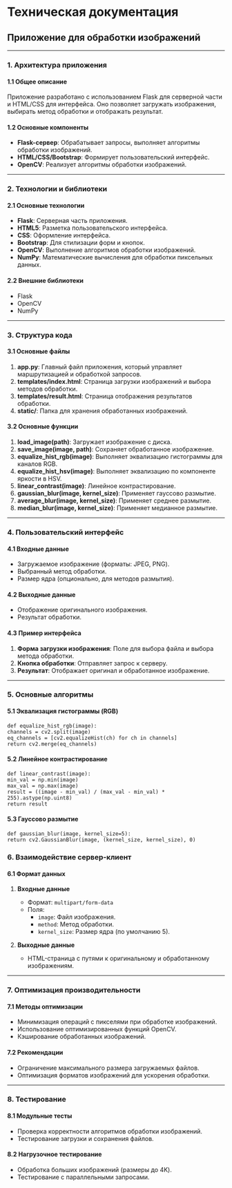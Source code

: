 # Техническая документация

## Приложение для обработки изображений

---

### 1. Архитектура приложения

#### 1.1 Общее описание
Приложение разработано с использованием Flask для серверной части и HTML/CSS для интерфейса. Оно позволяет загружать изображения, выбирать метод обработки и отображать результат.

#### 1.2 Основные компоненты
- **Flask-сервер**: Обрабатывает запросы, выполняет алгоритмы обработки изображений.
- **HTML/CSS/Bootstrap**: Формирует пользовательский интерфейс.
- **OpenCV**: Реализует алгоритмы обработки изображений.

---

### 2. Технологии и библиотеки

#### 2.1 Основные технологии
- **Flask**: Серверная часть приложения.
- **HTML5**: Разметка пользовательского интерфейса.
- **CSS**: Оформление интерфейса.
- **Bootstrap**: Для стилизации форм и кнопок.
- **OpenCV**: Выполнение алгоритмов обработки изображений.
- **NumPy**: Математические вычисления для обработки пиксельных данных.

#### 2.2 Внешние библиотеки
- Flask
- OpenCV
- NumPy

---

### 3. Структура кода

#### 3.1 Основные файлы
1. **app.py**: Главный файл приложения, который управляет маршрутизацией и обработкой запросов.
2. **templates/index.html**: Страница загрузки изображений и выбора методов обработки.
3. **templates/result.html**: Страница отображения результатов обработки.
4. **static/**: Папка для хранения обработанных изображений.

#### 3.2 Основные функции
1. **load_image(path)**: Загружает изображение с диска.
2. **save_image(image, path)**: Сохраняет обработанное изображение.
3. **equalize_hist_rgb(image)**: Выполняет эквализацию гистограммы для каналов RGB.
4. **equalize_hist_hsv(image)**: Выполняет эквализацию по компоненте яркости в HSV.
5. **linear_contrast(image)**: Линейное контрастирование.
6. **gaussian_blur(image, kernel_size)**: Применяет гауссово размытие.
7. **average_blur(image, kernel_size)**: Применяет среднее размытие.
8. **median_blur(image, kernel_size)**: Применяет медианное размытие.

---

### 4. Пользовательский интерфейс

#### 4.1 Входные данные
- Загружаемое изображение (форматы: JPEG, PNG).
- Выбранный метод обработки.
- Размер ядра (опционально, для методов размытия).

#### 4.2 Выходные данные
- Отображение оригинального изображения.
- Результат обработки.

#### 4.3 Пример интерфейса
1. **Форма загрузки изображения**: Поле для выбора файла и выбора метода обработки.
2. **Кнопка обработки**: Отправляет запрос к серверу.
3. **Результат**: Отображает оригинал и обработанное изображение.

---

### 5. Основные алгоритмы

#### 5.1 Эквализация гистограммы (RGB)
    def equalize_hist_rgb(image):
    channels = cv2.split(image)
    eq_channels = [cv2.equalizeHist(ch) for ch in channels]
    return cv2.merge(eq_channels)
#### 5.2 Линейное контрастирование
    def linear_contrast(image):
    min_val = np.min(image)
    max_val = np.max(image)
    result = ((image - min_val) / (max_val - min_val) * 255).astype(np.uint8)
    return result
#### 5.3 Гауссово размытие
    def gaussian_blur(image, kernel_size=5):
    return cv2.GaussianBlur(image, (kernel_size, kernel_size), 0)
    
### 6. Взаимодействие сервер-клиент

#### 6.1 Формат данных

1. **Входные данные**
   - Формат: `multipart/form-data`
   - Поля:
     - `image`: Файл изображения.
     - `method`: Метод обработки.
     - `kernel_size`: Размер ядра (по умолчанию 5).

2. **Выходные данные**
   - HTML-страница с путями к оригинальному и обработанному изображениям.

---

### 7. Оптимизация производительности

#### 7.1 Методы оптимизации
- Минимизация операций с пикселями при обработке изображений.
- Использование оптимизированных функций OpenCV.
- Кэширование обработанных изображений.

#### 7.2 Рекомендации
- Ограничение максимального размера загружаемых файлов.
- Оптимизация форматов изображений для ускорения обработки.

---

### 8. Тестирование

#### 8.1 Модульные тесты
- Проверка корректности алгоритмов обработки изображений.
- Тестирование загрузки и сохранения файлов.

#### 8.2 Нагрузочное тестирование
- Обработка больших изображений (размеры до 4K).
- Тестирование с параллельными запросами.
